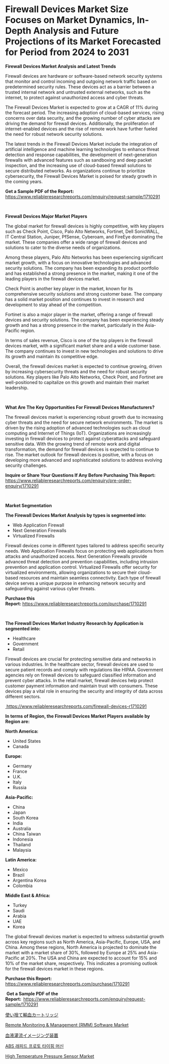 <p><h1>Firewall Devices Market Size Focuses on Market Dynamics, In-Depth Analysis and Future Projections of its Market Forecasted for Period from 2024 to 2031</h1></p><p><strong>Firewall Devices Market Analysis and Latest Trends</strong></p>
<p><p>Firewall devices are hardware or software-based network security systems that monitor and control incoming and outgoing network traffic based on predetermined security rules. These devices act as a barrier between a trusted internal network and untrusted external networks, such as the internet, to protect against unauthorized access and cyber threats.</p><p>The Firewall Devices Market is expected to grow at a CAGR of 11% during the forecast period. The increasing adoption of cloud-based services, rising concerns over data security, and the growing number of cyber attacks are driving the demand for firewall devices. Additionally, the proliferation of internet-enabled devices and the rise of remote work have further fueled the need for robust network security solutions. </p><p>The latest trends in the Firewall Devices Market include the integration of artificial intelligence and machine learning technologies to enhance threat detection and response capabilities, the development of next-generation firewalls with advanced features such as sandboxing and deep packet inspection, and the increasing use of cloud-based firewall solutions to secure distributed networks. As organizations continue to prioritize cybersecurity, the Firewall Devices Market is poised for steady growth in the coming years.</p></p>
<p><strong>Get a Sample PDF of the Report:&nbsp;</strong> <a href="https://www.reliableresearchreports.com/enquiry/request-sample/1710291">https://www.reliableresearchreports.com/enquiry/request-sample/1710291</a></p>
<p>&nbsp;</p>
<p><strong>Firewall Devices Major Market Players</strong></p>
<p><p>The global market for firewall devices is highly competitive, with key players such as Check Point, Cisco, Palo Alto Networks, Fortinet, Dell SonicWALL, IT Central Station, Juniper, PfSense, Cyberoam, and FireEye dominating the market. These companies offer a wide range of firewall devices and solutions to cater to the diverse needs of organizations.</p><p>Among these players, Palo Alto Networks has been experiencing significant market growth, with a focus on innovative technologies and advanced security solutions. The company has been expanding its product portfolio and has established a strong presence in the market, making it one of the leading players in the firewall devices market.</p><p>Check Point is another key player in the market, known for its comprehensive security solutions and strong customer base. The company has a solid market position and continues to invest in research and development to stay ahead of the competition.</p><p>Fortinet is also a major player in the market, offering a range of firewall devices and security solutions. The company has been experiencing steady growth and has a strong presence in the market, particularly in the Asia-Pacific region.</p><p>In terms of sales revenue, Cisco is one of the top players in the firewall devices market, with a significant market share and a wide customer base. The company continues to invest in new technologies and solutions to drive its growth and maintain its competitive edge.</p><p>Overall, the firewall devices market is expected to continue growing, driven by increasing cybersecurity threats and the need for robust security solutions. Key players like Palo Alto Networks, Check Point, and Fortinet are well-positioned to capitalize on this growth and maintain their market leadership.</p></p>
<p>&nbsp;</p>
<p><strong>What Are The Key Opportunities For Firewall Devices Manufacturers?</strong></p>
<p><p>The firewall devices market is experiencing robust growth due to increasing cyber threats and the need for secure network environments. The market is driven by the rising adoption of advanced technologies such as cloud computing and Internet of Things (IoT). Organizations are increasingly investing in firewall devices to protect against cyberattacks and safeguard sensitive data. With the growing trend of remote work and digital transformation, the demand for firewall devices is expected to continue to rise. The market outlook for firewall devices is positive, with a focus on developing more advanced and sophisticated solutions to address evolving security challenges.</p></p>
<p><strong>Inquire or Share Your Questions If Any Before Purchasing This Report:</strong> <a href="https://www.reliableresearchreports.com/enquiry/pre-order-enquiry/1710291">https://www.reliableresearchreports.com/enquiry/pre-order-enquiry/1710291</a></p>
<p>&nbsp;</p>
<p><strong>Market Segmentation</strong></p>
<p><strong>The Firewall Devices Market Analysis by types is segmented into:</strong></p>
<p><ul><li>Web Application Firewall</li><li>Next Generation Firewalls</li><li>Virtualized Firewalls</li></ul></p>
<p><p>Firewall devices come in different types tailored to address specific security needs. Web Application Firewalls focus on protecting web applications from attacks and unauthorized access. Next Generation Firewalls provide advanced threat detection and prevention capabilities, including intrusion prevention and application control. Virtualized Firewalls offer security for virtualized environments, allowing organizations to secure their cloud-based resources and maintain seamless connectivity. Each type of firewall device serves a unique purpose in enhancing network security and safeguarding against various cyber threats.</p></p>
<p><strong>Purchase this Report:&nbsp;</strong><a href="https://www.reliableresearchreports.com/purchase/1710291">https://www.reliableresearchreports.com/purchase/1710291</a></p>
<p>&nbsp;</p>
<p><strong>The Firewall Devices Market Industry Research by Application is segmented into:</strong></p>
<p><ul><li>Healthcare</li><li>Government</li><li>Retail</li></ul></p>
<p><p>Firewall devices are crucial for protecting sensitive data and networks in various industries. In the healthcare sector, firewall devices are used to secure patient records and comply with regulations like HIPAA. Government agencies rely on firewall devices to safeguard classified information and prevent cyber attacks. In the retail market, firewall devices help protect customer payment information and maintain trust with consumers. These devices play a vital role in ensuring the security and integrity of data across different sectors.</p></p>
<p><a href="https://www.reliableresearchreports.com/firewall-devices-r1710291">&nbsp;https://www.reliableresearchreports.com/firewall-devices-r1710291</a></p>
<p><strong>In terms of Region, the Firewall Devices Market Players available by Region are:</strong></p>
<p>
    <p> <strong> North America: </strong>
        <ul>
            <li>United States</li>
            <li>Canada</li>
        </ul>
        </p> 
    <p> <strong> Europe: </strong>
        <ul>
            <li>Germany</li>
            <li>France</li>
            <li>U.K.</li>
            <li>Italy</li>
            <li>Russia</li>
        </ul>
        </p> 
    <p> <strong> Asia-Pacific: </strong>
        <ul>
            <li>China</li>
            <li>Japan</li>
            <li>South Korea</li>
            <li>India</li>
            <li>Australia</li>
            <li>China Taiwan</li>
            <li>Indonesia</li>
            <li>Thailand</li>
            <li>Malaysia</li>
        </ul>
        </p> 
    <p> <strong> Latin America: </strong>
        <ul>
            <li>Mexico</li>
            <li>Brazil</li>
            <li>Argentina Korea</li>
            <li>Colombia</li>
        </ul>
        </p> 
    <p> <strong> Middle East & Africa: </strong>
        <ul>
            <li>Turkey</li>
            <li>Saudi</li>
            <li>Arabia</li>
            <li>UAE</li>
            <li>Korea</li>
        </ul>
    </p>
    </p>
<p><p>The global firewall devices market is expected to witness substantial growth across key regions such as North America, Asia-Pacific, Europe, USA, and China. Among these regions, North America is projected to dominate the market with a market share of 30%, followed by Europe at 25% and Asia-Pacific at 20%. The USA and China are expected to account for 15% and 10% of the market share, respectively. This indicates a promising outlook for the firewall devices market in these regions.</p></p>
<p><strong>Purchase this Report: </strong><a href="https://www.reliableresearchreports.com/purchase/1710291">https://www.reliableresearchreports.com/purchase/1710291</a></p>
<p>&nbsp;<strong>Get a Sample PDF of the Report:&nbsp;&nbsp;</strong><a href="https://www.reliableresearchreports.com/enquiry/request-sample/1710291">https://www.reliableresearchreports.com/enquiry/request-sample/1710291</a></p>
<p><strong></strong></p>
<p><p><a href="https://github.com/LuzHills1972/Market-Research-Report-List-1/blob/main/1662747126301.md">使い捨て輸血カートリッジ</a></p><p><a href="https://github.com/AnnChovey2023/Market-Research-Report-List-1/blob/main/remote-monitoring-management-rmm-software-market.md">Remote Monitoring & Management (RMM) Software Market</a></p><p><a href="https://github.com/kegley4963/Market-Research-Report-List-1/blob/main/9818795126300.md">血液灌流イメージング装置</a></p><p><a href="https://github.com/Nicolasrown5/Market-Research-Report-List-1/blob/main/5630967110288.md">ABS 래피드 프로토 타이핑 머신</a></p><p><a href="https://github.com/BryceTownsendr/Market-Research-Report-List-5/blob/main/high-temperature-pressure-sensor-market.md">High Temperature Pressure Sensor Market</a></p></p>